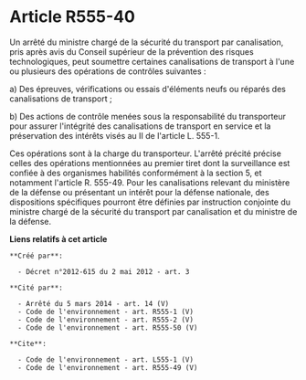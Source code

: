 # Article R555-40

Un arrêté du ministre chargé de la sécurité du transport par canalisation, pris après avis du Conseil supérieur de la
prévention des risques technologiques, peut soumettre certaines canalisations de transport à l'une ou plusieurs des
opérations de contrôles suivantes :

a) Des épreuves, vérifications ou essais d'éléments neufs ou réparés des canalisations de transport ;

b) Des actions de contrôle menées sous la responsabilité du transporteur pour assurer l'intégrité des canalisations de
transport en service et la préservation des intérêts visés au II de l'article L. 555-1.

Ces opérations sont à la charge du transporteur. L'arrêté précité précise celles des opérations mentionnées au premier tiret
dont la surveillance est confiée à des organismes habilités conformément à la section 5, et notamment l'article R. 555-49.
Pour les canalisations relevant du ministère de la défense ou présentant un intérêt pour la défense nationale, des
dispositions spécifiques pourront être définies par instruction conjointe du ministre chargé de la sécurité du transport par
canalisation et du ministre de la défense.

**Liens relatifs à cet article**

	**Créé par**:

	  - Décret n°2012-615 du 2 mai 2012 - art. 3

	**Cité par**:

	  - Arrêté du 5 mars 2014 - art. 14 (V)
	  - Code de l'environnement - art. R555-1 (V)
	  - Code de l'environnement - art. R555-2 (V)
	  - Code de l'environnement - art. R555-50 (V)

	**Cite**:

	  - Code de l'environnement - art. L555-1 (V)
	  - Code de l'environnement - art. R555-49 (V)
